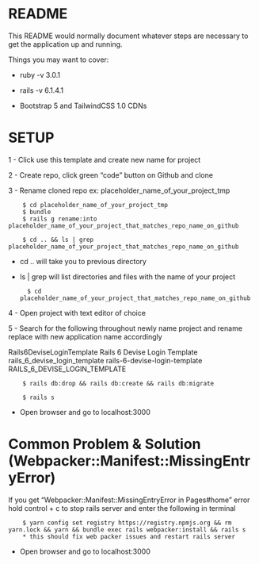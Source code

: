 # README

This README would normally document whatever steps are necessary to get the
application up and running.

Things you may want to cover:

* ruby -v 3.0.1

* rails -v 6.1.4.1

* Bootstrap 5 and TailwindCSS 1.0 CDNs


# SETUP

1 - Click use this template and create new name for project

2 - Create repo, click green “code” button on Github and clone 

3 - Rename cloned repo ex:  placeholder_name_of_your_project_tmp

		$ cd placeholder_name_of_your_project_tmp
		$ bundle
		$ rails g rename:into placeholder_name_of_your_project_that_matches_repo_name_on_github

		$ cd .. && ls | grep placeholder_name_of_your_project_that_matches_repo_name_on_github

* cd .. will take you to previous directory
* ls | grep will list directories and files with the name of your project 

		$ cd placeholder_name_of_your_project_that_matches_repo_name_on_github

4 - Open project with text editor of choice

5 - Search for the following throughout newly name project and rename replace with new application name accordingly 

Rails6DeviseLoginTemplate
Rails 6 Devise Login Template
rails_6_devise_login_template
rails-6-devise-login-template	
RAILS_6_DEVISE_LOGIN_TEMPLATE

		$ rails db:drop && rails db:create && rails db:migrate

		$ rails s 

* Open browser and go to localhost:3000 

# Common Problem & Solution (Webpacker::Manifest::MissingEntryError)

If you get “Webpacker::Manifest::MissingEntryError in Pages#home” error hold control + c to stop rails server and enter the following in terminal

		$ yarn config set registry https://registry.npmjs.org && rm yarn.lock && yarn && bundle exec rails webpacker:install && rails s
		* this should fix web packer issues and restart rails server

* Open browser and go to localhost:3000 


